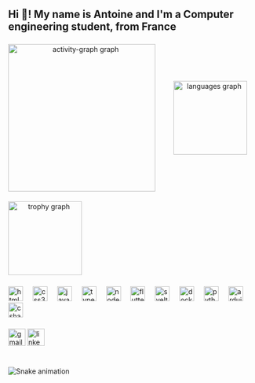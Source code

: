 <h2 align="left">Hi 👋! My name is Antoine and I'm a Computer engineering student, from France</h2>

###

<div align="center" style="display: grid; grid-template-columns: 1fr 1fr; align-items: center; justify-content: center; gap: 20px">
    <img src="https://github-readme-activity-graph.vercel.app/graph?username=Arrrlinks&radius=16&theme=react&area=true&order=5" height="300" alt="activity-graph graph"  />
    <img src="https://github-readme-stats.vercel.app/api/top-langs?username=Arrrlinks&locale=en&hide_title=false&layout=compact&card_width=320&langs_count=5&theme=dracula&hide_border=false&order=2" height="150" alt="languages graph"  style="margin: auto" />
    <img src="https://github-profile-trophy.vercel.app?username=Arrrlinks&theme=dracula&column=-1&row=1&margin-w=8&margin-h=8&no-bg=false&no-frame=false&order=4" height="150" alt="trophy graph"  style="grid-row: 2; grid-column: 1/3" />
</div>

###

###

<div align="left">
    <img src="https://cdn.jsdelivr.net/gh/devicons/devicon/icons/html5/html5-original.svg" height="30" alt="html5 logo"  />
    <img width="12" />
    <img src="https://cdn.jsdelivr.net/gh/devicons/devicon/icons/css3/css3-original.svg" height="30" alt="css3 logo"  />
    <img width="12" />
    <img src="https://cdn.jsdelivr.net/gh/devicons/devicon/icons/javascript/javascript-original.svg" height="30" alt="javascript logo"  />
    <img width="12" />
    <img src="https://cdn.jsdelivr.net/gh/devicons/devicon/icons/typescript/typescript-original.svg" height="30" alt="typescript logo"  />
    <img width="12" />
    <img src="https://cdn.jsdelivr.net/gh/devicons/devicon@latest/icons/nodejs/nodejs-original.svg" height="30" alt="node js logo"  />
    <img width="12" />
    <img src="https://cdn.jsdelivr.net/gh/devicons/devicon@latest/icons/flutter/flutter-original.svg" height="30" alt="flutter logo" />
    <img width="12" />
    <img src="https://cdn.jsdelivr.net/gh/devicons/devicon@latest/icons/svelte/svelte-original.svg" height="30" alt="svelte logo" />
    <img width="12" />
    <img src="https://cdn.jsdelivr.net/gh/devicons/devicon@latest/icons/docker/docker-original.svg" height="30" alt="docker logo" />
    <img width="12" />
    <img src="https://cdn.jsdelivr.net/gh/devicons/devicon/icons/python/python-original.svg" height="30" alt="python logo"  />
    <img width="12" />
    <img src="https://cdn.jsdelivr.net/gh/devicons/devicon@latest/icons/arduino/arduino-original.svg" height="30" alt="arduino logo"  />
    <img width="12" />
    <img src="https://cdn.jsdelivr.net/gh/devicons/devicon/icons/csharp/csharp-original.svg" height="30" alt="csharp logo"  />
</div>

###

<div align="left">
  <a href="mailto:antoine.faure@viacesi.fr"><img src="https://img.shields.io/static/v1?message=Mail&logo=gmail&label=&color=D14836&logoColor=white&labelColor=&style=for-the-badge" height="35" alt="gmail logo"  /></a>
  <a href="https://www.linkedin.com/in/-antoinef/"><img src="https://img.shields.io/static/v1?message=LinkedIn&logo=linkedin&label=&color=0077B5&logoColor=white&labelColor=&style=for-the-badge" height="35" alt="linkedin logo"  /></a>
</div>

###

<br clear="both">

<img src="https://raw.githubusercontent.com/maurodesouza/maurodesouza/output/snake.svg" alt="Snake animation" />

###